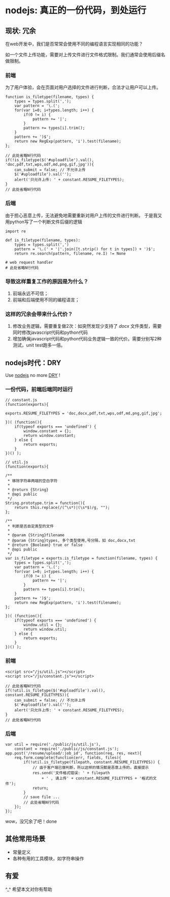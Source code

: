 # nodejs: 真正的一份代码，到处运行

## 现状: 冗余

在web开发中，我们是否常常会使用不同的编程语言实现相同的功能？

如一个文件上传功能，需要对上传文件进行文件格式限制。我们通常会使用后缀名做限制。

### 前端

为了用户体验，会在页面对用户选择的文件进行判断，合法才让用户可以上传。

    function is_filetype(filename, types) {
        types = types.split(',');
        var pattern = '\.(';
        for(var i=0; i<types.length; i++) {
            if(0 != i) {
                pattern += '|';
            }
            pattern += types[i].trim();
        }
        pattern += ')$';
        return new RegExp(pattern, 'i').test(filename);
    };
    
    // 此处省略N行代码
    if(!is_filetype($('#uploadfile').val(), 'doc,pdf,txt,wps,odf,md,png,gif,jpg')){
        can_submit = false; // 不允许上传
        $('#uploadfile').val('');
        alert('只允许上传: ' + constant.RESUME_FILETYPES);
    }
    // 此处省略N行代码
    

### 后端

由于担心恶意上传，无法避免地需要重新对用户上传的文件进行判断。
于是我又用python写了一个判断文件后缀的逻辑

    import re

    def is_filetype(filename, types):
        types = types.split(',')
        pattern = '\.(' + '|'.join([t.strip() for t in types]) + ')$';
        return re.search(pattern, filename, re.I) != None
    
    # web request handler
    # 此处省略N行代码

### 导致这样重复工作的原因是为什么？

1. 前端永远不可信；
2. 前端和后端使用不同的编程语言；

### 这样的冗余会带来什么代价？

1. 修改业务逻辑，需要重复做2次：如突然发现少支持了 *docx* 文件类型，需要同时修改javascript代码和python代码
2. 增加确保javascript代码和python代码业务逻辑一致的代价。需要分别写2种测试，unit test跑多一倍。

## nodejs时代：DRY

Use [nodejs](http://nodejs.org) no more [DRY](http://c2.com/cgi/wiki?DontRepeatYourself) !

### 一份代码，前端后端同时运行

    // constant.js
    (function(exports){
        
    exports.RESUME_FILETYPES = 'doc,docx,pdf,txt,wps,odf,md,png,gif,jpg';
    
    })( (function(){
        if(typeof exports === 'undefined') {
            window.constant = {};
            return window.constant;
        } else {
            return exports;
        }
    })() );

    // util.js
    (function(exports){
    
    /**
     * 移除字符串两端的空白字符
     *
     * @return {String}
     * @api public
     */
    String.prototype.trim = function(){ 
        return this.replace(/(^\s*)|(\s*$)/g, ""); 
    };
    
    /**
     * 判断是否自定类型的文件
     * 
     * @param {String}filename
     * @param {String}types, 多个类型使用,号分隔，如 doc,docx,txt
     * @return {Boolean} true or false
     * @api public
     */
    var is_filetype = exports.is_filetype = function(filename, types) {
        types = types.split(',');
        var pattern = '\.(';
        for(var i=0; i<types.length; i++) {
            if(0 != i) {
                pattern += '|';
            }
            pattern += types[i].trim();
        }
        pattern += ')$';
        return new RegExp(pattern, 'i').test(filename);
    };
    
    })( (function(){
        if(typeof exports === 'undefined') {
            window.util = {};
            return window.util;
        } else {
            return exports;
        }
    })() );

### 前端

    <script src="/js/util.js"></script>
    <script src="/js/constant.js"></script>
    
    // 此处省略N行代码
    if(!util.is_filetype($('#uploadfile').val(), constant.RESUME_FILETYPES)){
        can_submit = false; // 不允许上传
        $('#uploadfile').val('');
        alert('只允许上传: ' + constant.RESUME_FILETYPES);
    }
    // 此处省略N行代码

### 后端

    var util = require('./public/js/util.js'),
        constant = require('./public/js/constant.js');
    app.post('/resume/upload/:job_id', function(req, res, next){
        req.form.complete(function(err, fields, files){
            if(!util.is_filetype(filepath, constant.RESUME_FILETYPES)) {
                // 由于客户端已做判断，所以这样的情况都是恶意上传的，直接提示
                res.send('文件格式错误: ' + filepath 
                    + ' , 请上传' + constant.RESUME_FILETYPES + '格式的文件');
                return;
            }
            // save file ... 
            // 此处省略N行代码
        });
    });

wow，没冗余了吧！done

## 其他常用场景

 * 常量定义
 * 各种有用的工具模块，如字符串操作
 
## 有爱

^_^ 希望本文对你有帮助